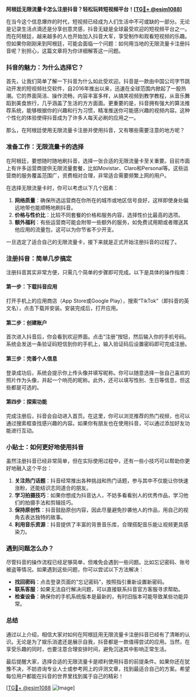 **阿根廷无限流量卡怎么注册抖音？轻松玩转短视频平台！[[TG💪+ @esim1088](https://t.me/s/esim1088)]**

在当今这个信息爆炸的时代，短视频已经成为人们生活中不可或缺的一部分。无论是记录生活点滴还是分享创意灵感，抖音无疑是全球最受欢迎的短视频平台之一。而在阿根廷，越来越多的人也开始加入抖音大军，享受制作和观看短视频的乐趣。但如果你刚刚来到阿根廷，可能会面临一个问题：如何用当地的无限流量卡注册抖音呢？别担心，这篇文章将为你详细解答这一问题。

### 抖音的魅力：为什么选择它？

首先，让我们简单了解一下抖音为什么如此受欢迎。抖音是一款由中国公司字节跳动开发的短视频社交软件，自2016年推出以来，迅速在全球范围内掀起了一股热潮。它的界面简洁、操作流畅，内容丰富多样，从搞笑视频到教学教程，从音乐舞蹈到美食旅行，几乎涵盖了生活的方方面面。更重要的是，抖音拥有强大的算法推荐系统，能够根据你的兴趣和行为习惯，精准推送你可能感兴趣的视频内容。这种个性化的体验使得抖音成为了许多人每天必刷的应用之一。

那么，在阿根廷使用无限流量卡注册并使用抖音，又有哪些需要注意的地方呢？

### 准备工作：无限流量卡的选择

在阿根廷，要想随时随地刷抖音，选择一张合适的无限流量卡至关重要。目前市面上有许多运营商提供无限流量套餐，比如Movistar、Claro和Personal等。这些运营商的服务覆盖范围广，资费相对合理，非常适合需要频繁上网的用户。

在选择无限流量卡时，你可以考虑以下几个因素：

1. **网络质量**：确保所选运营商在你所在的城市或地区信号良好，这样即使身处偏远地带也能顺畅地刷抖音。
2. **价格与性价比**：比较不同套餐的价格和服务内容，选择性价比最高的选项。
3. **额外福利**：有些运营商可能会附带一些额外的服务，如免费试用期或者赠送其他应用的流量包，这可以为你节省不少开支。

一旦选定了适合自己的无限流量卡，接下来就是正式开始注册抖音的过程了。

### 注册抖音：简单几步搞定

注册抖音其实非常方便，只需几个简单的步骤即可完成。以下是具体的操作指南：

#### 第一步：下载抖音应用
打开手机上的应用商店（App Store或Google Play），搜索“TikTok”（即抖音的英文名），点击下载并安装。安装完成后，打开应用。

#### 第二步：创建账户
首次进入抖音后，你会看到欢迎界面。点击“注册”按钮，然后输入你的手机号码。系统会发送一条验证码短信到你的手机上，输入验证码后设置密码即可完成注册。

#### 第三步：完善个人信息
登录成功后，系统会提示你上传头像并填写昵称。你可以随意选择一张自己喜欢的照片作为头像，并起一个响亮的昵称。此外，还可以填写性别、生日等信息，但这些都是可选的。

#### 第四步：探索功能
完成注册后，抖音会自动进入首页。在这里，你可以浏览推荐的热门视频，也可以通过搜索框查找感兴趣的内容。如果你有朋友也在使用抖音，可以通过添加好友功能进行互动。

### 小贴士：如何更好地使用抖音

虽然注册抖音已经非常简单，但在实际使用过程中，还有一些小技巧可以帮助你更好地融入这个平台：

1. **关注热门话题**：抖音经常推出各种挑战和热门话题，参与其中不仅能让你快速涨粉，还能结识志同道合的朋友。
2. **学习拍摄技巧**：如果你想成为抖音达人，不妨多看看别人的优秀作品，学习他们的拍摄手法和剪辑技巧。
3. **保持原创性**：抖音鼓励原创内容，因此尽量避免抄袭他人的作品，用自己的视角去表达独特的故事。
4. **利用音乐资源**：抖音提供了丰富的背景音乐库，合理搭配音乐能让视频更具感染力。

### 遇到问题怎么办？

尽管抖音的操作流程已经足够简单，但难免会遇到一些问题。比如忘记密码、账号被盗等情况。如果遇到这些问题，你可以尝试以下方法解决：

- **找回密码**：点击登录页面的“忘记密码”，按照指引重新设置新密码。
- **联系客服**：如果无法自行解决问题，可以直接联系抖音官方客服寻求帮助。
- **检查设备**：确保你的手机系统版本是最新的，有时旧版本可能导致某些功能异常。

### 总结

通过以上介绍，相信大家对如何在阿根廷用无限流量卡注册抖音已经有了清晰的认识。无论是为了娱乐消遣还是展示自我，抖音都是一款值得尝试的应用。当然，在享受乐趣的同时，也要注意合理安排时间，避免沉迷其中影响正常生活。

最后提醒大家，选择合适的无限流量卡是顺利使用抖音的前提条件。如果你还在犹豫不决，不妨咨询专业人士或参考网上的评测文章，找到最适合自己的方案。希望每位用户都能在抖音的世界里找到属于自己的精彩！

[[TG💪+ @esim1088](https://t.me/s/esim1088) ![Image](https://i.postimg.cc/4NQfJmqS/Snipaste-2025-05-13-00-14-12.png)]